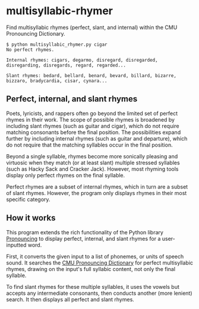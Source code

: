 # multisyllabic-rhymer

Find multisyllabic rhymes (perfect, slant, and internal) within the CMU Pronouncing Dictionary.

```
$ python multisyllabic_rhymer.py cigar
No perfect rhymes.

Internal rhymes: cigars, degarmo, disregard, disregarded, disregarding, disregards, regard, regarded...

Slant rhymes: bedard, bellard, benard, bevard, billard, bizarre, bizzaro, bradycardia, cisar, cynara...
```

## Perfect, internal, and slant rhymes

Poets, lyricists, and rappers often go beyond the limited set of perfect rhymes in their work. The scope of possible rhymes is broadened by including slant rhymes (such as guitar and cigar), which do not require matching consonants before the final position. The possibilities expand further by including internal rhymes (such as guitar and departure), which do not require that the matching syllables occur in the final position.

Beyond a single syllable, rhymes become more sonically pleasing and virtuosic when they match (or at least slant) multiple stressed syllables (such as Hacky Sack and Cracker Jack). However, most rhyming tools display only perfect rhymes on the final syllable.

Perfect rhymes are a subset of internal rhymes, which in turn are a subset of slant rhymes. However, the program only displays rhymes in their most specific category.

## How it works

This program extends the rich functionality of the Python library [Pronouncing](https://github.com/aparrish/pronouncingpy) to display perfect, internal, and slant rhymes for a user-inputted word.

First, it converts the given input to a list of phonemes, or units of speech sound. It searches the [CMU Pronouncing Dictionary](http://www.speech.cs.cmu.edu/cgi-bin/cmudict) for perfect multisyllabic rhymes, drawing on the input's full syllabic content, not only the final syllable.

To find slant rhymes for these multiple syllables, it uses the vowels but accepts any intermediate consonants, then conducts another (more lenient) search. It then displays all perfect and slant rhymes.
